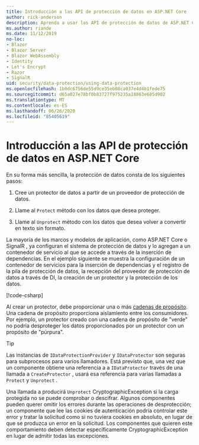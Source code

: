 ```yaml
---
title: Introducción a las API de protección de datos en ASP.NET Core
author: rick-anderson
description: Aprenda a usar las API de protección de datos de ASP.NET Core para proteger y desproteger los datos de una aplicación.
ms.author: riande
ms.date: 11/12/2019
no-loc:
- Blazor
- Blazor Server
- Blazor WebAssembly
- Identity
- Let's Encrypt
- Razor
- SignalR
uid: security/data-protection/using-data-protection
ms.openlocfilehash: 1b0dc6756de55d9ce35eb08ca037e4d4b1fede75
ms.sourcegitcommit: d65a027e78bf0b83727f975235a18863e685d902
ms.translationtype: MT
ms.contentlocale: es-ES
ms.lasthandoff: 06/26/2020
ms.locfileid: "85405619"
---
```

# <a name="get-started-with-the-data-protection-apis-in-aspnet-core"></a>Introducción a las API de protección de datos en ASP.NET Core

<a name="security-data-protection-getting-started"></a>

En su forma más sencilla, la protección de datos consta de los siguientes pasos:

1. Cree un protector de datos a partir de un proveedor de protección de datos.

2. Llame al `Protect` método con los datos que desea proteger.

3. Llame al `Unprotect` método con los datos que desea volver a convertir en texto sin formato.

La mayoría de los marcos y modelos de aplicación, como ASP.NET Core o SignalR , ya configuran el sistema de protección de datos y lo agregan a un contenedor de servicio al que se accede a través de la inserción de dependencias. En el ejemplo siguiente se muestra la configuración de un contenedor de servicios para la inserción de dependencias y el registro de la pila de protección de datos, la recepción del proveedor de protección de datos a través de DI, la creación de un protector y la protección de los datos.

[!code-csharp[](../../security/data-protection/using-data-protection/samples/protectunprotect.cs?highlight=26,34,35,36,37,38,39,40)]

Al crear un protector, debe proporcionar una o más [cadenas de propósito](xref:security/data-protection/consumer-apis/purpose-strings). Una cadena de propósito proporciona aislamiento entre los consumidores. Por ejemplo, un protector creado con una cadena de propósito de "verde" no podría desproteger los datos proporcionados por un protector con un propósito de "púrpura".

>[!TIP]
> Las instancias de `IDataProtectionProvider` y `IDataProtector` son seguras para subprocesos para varios llamadores. Está previsto que, una vez que un componente obtiene una referencia a a `IDataProtector` través de una llamada a `CreateProtector` , usará esa referencia para varias llamadas a `Protect` y `Unprotect` .
>
>Una llamada a producirá `Unprotect` CryptographicException si la carga protegida no se puede comprobar o descifrar. Algunos componentes pueden querer omitir los errores durante las operaciones de desprotección; un componente que lee las cookies de autenticación podría controlar este error y tratar la solicitud como si no tuviera cookies en absoluto, en lugar de que se produzca un error en la solicitud. Los componentes que quieren este comportamiento deben detectar específicamente CryptographicException en lugar de admitir todas las excepciones.
